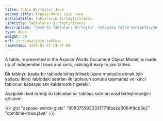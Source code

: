 ```yaml
---
title: Tablo Birleştir Java
second_title: Aspose.Words için Java
articleTitle: Tabloların Birleştirilmesi
linktitle: Tabloların Birleştirilmesi
description: "Java'da Tabloları Birleştir. Gelişmiş tablo manipülasyonları, birleştirme ve bölünme Java ile."
type: docs
weight: 90
url: /tr/java/join-tables/
timestamp: 2024-01-27-14-07-04
---
```


A table, represented in the Aspose.Words Document Object Model, is made up of independent rows and cells, making it easy to join tables.

Bir tabloyu başka bir tabloda birleştirilmek üzere manipüle etmek için sadece ikinci tablodaki satırları ilk tablonun sonuna taşımamız ve ikinci tablonun kapsayıcısını kaldırmamız gerekir.

Aşağıdaki kod örneği iki tablodan bir tabloya satırları nasıl birleştireceğini gösterir:

{{< gist "aspose-words-gists" "89807559333317718ba2e6084fdcb3e2" "combine-rows.java" >}}
